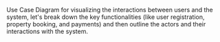 Use Case Diagram for visualizing the interactions between users and the system, let's break down the key functionalities (like user registration, property booking, and payments) and then outline the actors and their interactions with the system.
